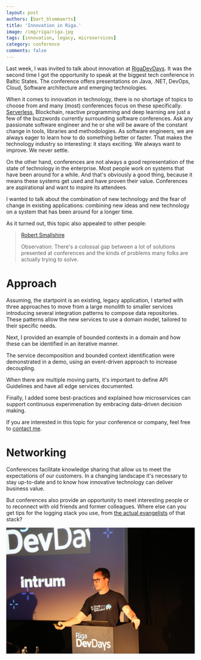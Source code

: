 ```yaml
---
layout: post
authors: [bart_blommaerts]
title: 'Innovation in Riga.'
image: /img/riga/riga.jpg
tags: [innovation, legacy, microservices]
category: conference
comments: false
---
```


<meta name="twitter:card" content="summary" />
<meta name="twitter:site" content="@DaggieBe" />
<meta name="twitter:title" content="Innovation in Riga" />
<meta name="twitter:description" content="Often the use of new technology and protocols is limited by fear of change in existing applications." />
<meta name="twitter:image" content="https://bbconsulting.be/img/riga/riga.jpg" />

Last week, I was invited to talk about innovation at [RigaDevDays](https://rigadevdays.lv/).
It was the second time I got the opportunity to speak at the biggest tech conference in Baltic States.
The conference offers presentations on Java, .NET, DevOps, Cloud, Software architecture and emerging technologies.

When it comes to innovation in technology, there is no shortage of topics to choose from and many (most) conferences focus on these specifically.
[Serverless](https://bbconsulting.be/tech/2016/11/12/TheServerlessCloud.html), Blockchain, reactive programming and deep learning are just a few of the buzzwords currently surrounding software conferences.
Ask any passionate software engineer and he or she will be aware of the constant change in tools, libraries and methodologies.
As software engineers, we are always eager to learn how to do something better or faster.
That makes the technology industry so interesting: it stays exciting. 
We always want to improve.
We never settle.

On the other hand, conferences are not always a good representation of the state of technology in the enterprise.
Most people work on systems that have been around for a while.
And that's obviously a good thing, because it means these systems get used and have proven their value.
Conferences are aspirational and want to inspire its attendees.

I wanted to talk about the combination of new technology and the fear of change in existing applications: combining new ideas and new technology on a system that has been around for a longer time.

As it turned out, this topic also appealed to other people:

> [Robert Smallshire](https://twitter.com/robsmallshire?lang=en)
>
> Observation: There's a colossal gap between a lot of solutions presented at conferences and the kinds of problems many folks are actually trying to solve.


# Approach

Assuming, the startpoint is an existing, legacy application, I started with three approaches to move from a large monolith to smaller services introducing several integration patterns to compose data repositories. These patterns allow the new services to use a domain model, tailored to their specific needs.

Next, I provided an example of bounded contexts in a domain and how these can be identified in an iterative manner.

The service decomposition and bounded context identification were demonstrated in a demo, using an event-driven approach to increase decoupling.

When there are multiple moving parts, it's important to define API Guidelines and have all edge services documented.

Finally, I added some best-practices and explained how microservices can support continuous experimenation by embracing data-driven decision making.

If you are interested in this topic for your conference or company, feel free to <a href="mailto: bart@bbconsulting.be">contact me</a>.

# Networking

Conferences facilitate knowledge sharing that allow us to meet the expectations of our customers.
In a changing landscape it's necessary to stay up-to-date and to know how innovative technology can deliver business value.

But conferences also provide an opportunity to meet interesting people or to reconnect with old friends and former colleagues.
Where else can you get tips for the logging stack you use, from [the actual evangelists](https://twitter.com/DaggieBe/status/1002111639389396992) of that stack? 

<p style="text-align: center;">  
  <img class="image fit" alt="What" src="/img/riga/bart.jpg">
</p>


